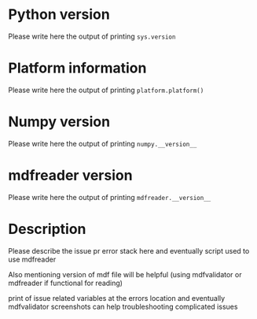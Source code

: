 # Python version
Please write here the output of printing ``sys.version``

# Platform information
Please write here the output of printing ``platform.platform()``

# Numpy version
Please write here the output of printing ``numpy.__version__``

# mdfreader version
Please write here the output of printing ``mdfreader.__version__``

# Description
Please describe the issue pr error stack here and eventually script used to use mdfreader

Also mentioning version of mdf file will be helpful (using mdfvalidator or mdfreader if functional for reading)

print of issue related variables at the errors location and eventually mdfvalidator screenshots can help troubleshooting complicated issues
